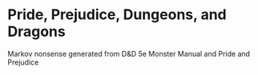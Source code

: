 # Pride, Prejudice, Dungeons, and Dragons
Markov nonsense generated from D&amp;D 5e Monster Manual and Pride and Prejudice
